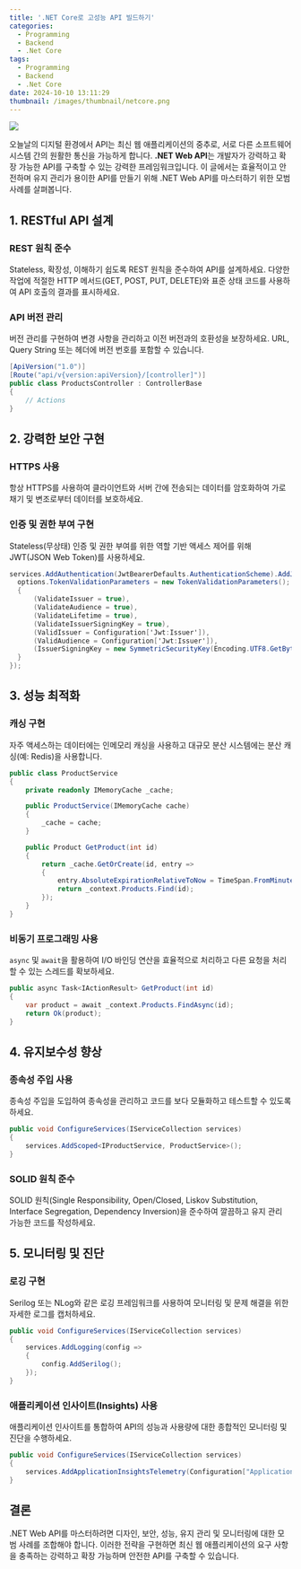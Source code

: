 ```yaml
---
title: '.NET Core로 고성능 API 빌드하기'
categories:
  - Programming
  - Backend
  - .Net Core
tags:
  - Programming
  - Backend
  - .Net Core
date: 2024-10-10 13:11:29
thumbnail: /images/thumbnail/netcore.png
---
```


![](/images/header/netcore-1.png)

오늘날의 디지털 환경에서 API는 최신 웹 애플리케이션의 중추로, 서로 다른 소프트웨어 시스템 간의 원활한 통신을 가능하게 합니다. **.NET Web API**는 개발자가 강력하고 확장 가능한 API를 구축할 수 있는 강력한 프레임워크입니다. 이 글에서는 효율적이고 안전하며 유지 관리가 용이한 API를 만들기 위해 .NET Web API를 마스터하기 위한 모범 사례를 살펴봅니다.

## 1. RESTful API 설계

### REST 원칙 준수

Stateless, 확장성, 이해하기 쉽도록 REST 원칙을 준수하여 API를 설계하세요. 다양한 작업에 적절한 HTTP 메서드(GET, POST, PUT, DELETE)와 표준 상태 코드를 사용하여 API 호출의 결과를 표시하세요.

### API 버전 관리

버전 관리를 구현하여 변경 사항을 관리하고 이전 버전과의 호환성을 보장하세요. URL, Query String 또는 헤더에 버전 번호를 포함할 수 있습니다.

```cs
[ApiVersion("1.0")]
[Route("api/v{version:apiVersion}/[controller]")]
public class ProductsController : ControllerBase
{
    // Actions
}
```

## 2. 강력한 보안 구현

### HTTPS 사용

항상 HTTPS를 사용하여 클라이언트와 서버 간에 전송되는 데이터를 암호화하여 가로채기 및 변조로부터 데이터를 보호하세요.

### 인증 및 권한 부여 구현

Stateless(무상태) 인증 및 권한 부여를 위한 역할 기반 액세스 제어를 위해 JWT(JSON Web Token)를 사용하세요.

```cs
services.AddAuthentication(JwtBearerDefaults.AuthenticationScheme).AddJwtBearer((options) => {
  options.TokenValidationParameters = new TokenValidationParameters();
  {
      (ValidateIssuer = true),
      (ValidateAudience = true),
      (ValidateLifetime = true),
      (ValidateIssuerSigningKey = true),
      (ValidIssuer = Configuration['Jwt:Issuer']),
      (ValidAudience = Configuration['Jwt:Issuer']),
      (IssuerSigningKey = new SymmetricSecurityKey(Encoding.UTF8.GetBytes(Configuration['Jwt:Key'])));
  }
});
```

## 3. 성능 최적화

### 캐싱 구현

자주 액세스하는 데이터에는 인메모리 캐싱을 사용하고 대규모 분산 시스템에는 분산 캐싱(예: Redis)을 사용합니다.

```cs
public class ProductService
{
    private readonly IMemoryCache _cache;

    public ProductService(IMemoryCache cache)
    {
        _cache = cache;
    }

    public Product GetProduct(int id)
    {
        return _cache.GetOrCreate(id, entry =>
        {
            entry.AbsoluteExpirationRelativeToNow = TimeSpan.FromMinutes(5);
            return _context.Products.Find(id);
        });
    }
}
```

### 비동기 프로그래밍 사용

`async` 및 `await`을 활용하여 I/O 바인딩 연산을 효율적으로 처리하고 다른 요청을 처리할 수 있는 스레드를 확보하세요.

```cs
public async Task<IActionResult> GetProduct(int id)
{
    var product = await _context.Products.FindAsync(id);
    return Ok(product);
}
```

## 4. 유지보수성 향상

### 종속성 주입 사용

종속성 주입을 도입하여 종속성을 관리하고 코드를 보다 모듈화하고 테스트할 수 있도록 하세요.

```cs
public void ConfigureServices(IServiceCollection services)
{
    services.AddScoped<IProductService, ProductService>();
}
```

### SOLID 원칙 준수

SOLID 원칙(Single Responsibility, Open/Closed, Liskov Substitution, Interface Segregation, Dependency Inversion)을 준수하여 깔끔하고 유지 관리 가능한 코드를 작성하세요.

## 5. 모니터링 및 진단

### 로깅 구현

Serilog 또는 NLog와 같은 로깅 프레임워크를 사용하여 모니터링 및 문제 해결을 위한 자세한 로그를 캡처하세요.

```cs
public void ConfigureServices(IServiceCollection services)
{
    services.AddLogging(config =>
    {
        config.AddSerilog();
    });
}
```

### 애플리케이션 인사이트(Insights) 사용

애플리케이션 인사이트를 통합하여 API의 성능과 사용량에 대한 종합적인 모니터링 및 진단을 수행하세요.

```cs
public void ConfigureServices(IServiceCollection services)
{
    services.AddApplicationInsightsTelemetry(Configuration["ApplicationInsights:InstrumentationKey"]);
}
```

## 결론

.NET Web API를 마스터하려면 디자인, 보안, 성능, 유지 관리 및 모니터링에 대한 모범 사례를 조합해야 합니다. 이러한 전략을 구현하면 최신 웹 애플리케이션의 요구 사항을 충족하는 강력하고 확장 가능하며 안전한 API를 구축할 수 있습니다.
